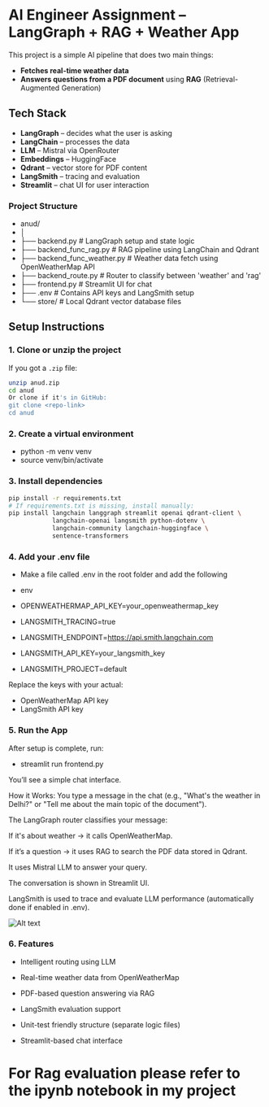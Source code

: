 # AI Engineer Assignment – LangGraph + RAG + Weather App

This project is a simple AI pipeline that does two main things:

-  **Fetches real-time weather data**
-  **Answers questions from a PDF document** using **RAG** (Retrieval-Augmented Generation)

##  Tech Stack

-  **LangGraph** – decides what the user is asking
-  **LangChain** – processes the data
-  **LLM** – Mistral via OpenRouter
-  **Embeddings** – HuggingFace
-  **Qdrant** – vector store for PDF content
-  **LangSmith** – tracing and evaluation
-  **Streamlit** – chat UI for user interaction


###  Project Structure
-  anud/
-  │
-  ├── backend.py                # LangGraph setup and state logic
-  ├── backend_func_rag.py       # RAG pipeline using LangChain and Qdrant
-  ├── backend_func_weather.py   # Weather data fetch using OpenWeatherMap API
-  ├── backend_route.py          # Router to classify between 'weather' and 'rag'
-  ├── frontend.py               # Streamlit UI for chat
-  ├── .env                      # Contains API keys and LangSmith setup
-  └── store/                    # Local Qdrant vector database files

## Setup Instructions

### 1. Clone or unzip the project

If you got a `.zip` file:

```bash
unzip anud.zip
cd anud
Or clone if it's in GitHub:
git clone <repo-link>
cd anud
```

### 2. Create a virtual environment
-  python -m venv venv
-  source venv/bin/activate

### 3. Install dependencies
```bash
pip install -r requirements.txt
# If requirements.txt is missing, install manually:
pip install langchain langgraph streamlit openai qdrant-client \
            langchain-openai langsmith python-dotenv \
            langchain-community langchain-huggingface \
            sentence-transformers
```
### 4. Add your .env file
-  Make a file called .env in the root folder and add the following
-  env
-  OPENWEATHERMAP_API_KEY=your_openweathermap_key

-  LANGSMITH_TRACING=true
-  LANGSMITH_ENDPOINT=https://api.smith.langchain.com
-  LANGSMITH_API_KEY=your_langsmith_key
-  LANGSMITH_PROJECT=default

Replace the keys with your actual:
-  OpenWeatherMap API key
-  LangSmith API key

### 5. Run the App
After setup is complete, run:
-  streamlit run frontend.py

You’ll see a simple chat interface.

How it Works:
You type a message in the chat (e.g., "What's the weather in Delhi?" or "Tell me about the main topic of the document").

The LangGraph router classifies your message:

If it's about weather → it calls OpenWeatherMap.

If it’s a question → it uses RAG to search the PDF data stored in Qdrant.

It uses Mistral LLM to answer your query.

The conversation is shown in Streamlit UI.

LangSmith is used to trace and evaluate LLM performance (automatically done if enabled in .env).

![Alt text](Screenshots(75).png)

### 6. Features
- Intelligent routing using LLM

- Real-time weather data from OpenWeatherMap

- PDF-based question answering via RAG

- LangSmith evaluation support

- Unit-test friendly structure (separate logic files)

- Streamlit-based chat interface


# For Rag evaluation please refer to the ipynb notebook in my project 

